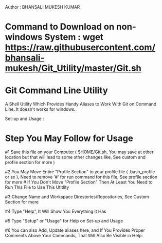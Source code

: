 Author : BHANSALI MUKESH KUMAR

# Command to Download on non-windows System : wget https://raw.githubusercontent.com/bhansali-mukesh/Git_Utility/master/Git.sh
# Git Command Line Utility
A Shell Utility Which Provides Handy Aliases to Work With Git on Command Line. It doesn't works for windows.

Set-up and Usage :
# Step You May Follow for Usage
  #1 Save this file on your Computer ( $HOME/Git.sh, You may save at other location but that will lead to some other changes like, See    custom and profile section for more )
  
  #2 You May Move Entire "Profile Section" to your profile file ( .bash_profile or so ), Need to remove '#' for run command for this file,  See profile section for more
      # If You Don't Move "Profile Section" Then At Least You Need to Run This File to Use This Utitlity
  
  #3 Change Name and Workspace Direstories/Repositories, See Custom Section for more
  
  #4 Type "Help", It Will Show You Everything It Has
  
  #5 Type "Setup" or "Usage" for Help on Set-up and Usage
  
  #6 You can also Add, Update aliases here, and If You Provides Proper Comments Above Your Commands, That Will Also Be Visible in Help.
